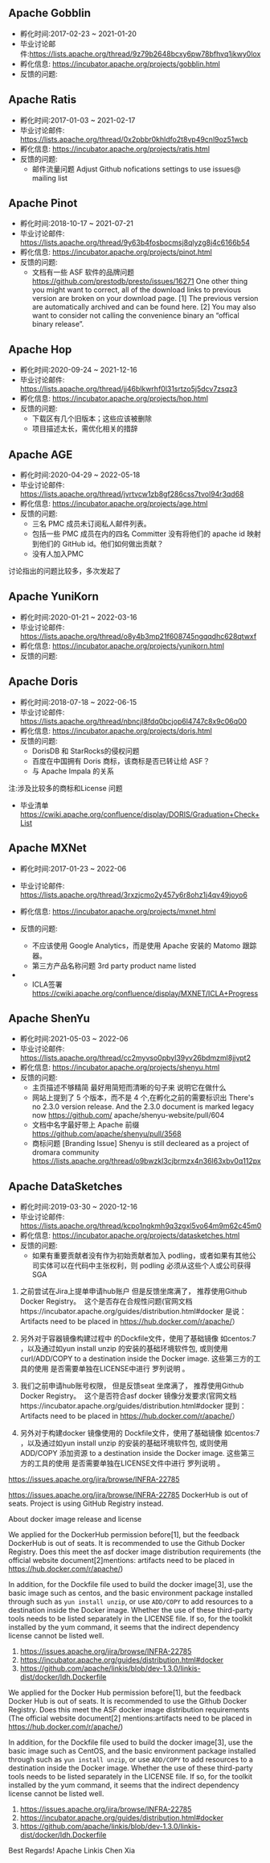 ## Apache Gobblin 
- 孵化时间:2017-02-23 ~ 2021-01-20
- 毕业讨论邮件:https://lists.apache.org/thread/9z79b2648bcxy6pw78bfhvq1jkwy0lox
- 孵化信息: https://incubator.apache.org/projects/gobblin.html 
- 反馈的问题: 


## Apache Ratis 
- 孵化时间:2017-01-03 ~ 2021-02-17
- 毕业讨论邮件: https://lists.apache.org/thread/0x2pbbr0khldfo2t8vp49cnl9oz51wcb 
- 孵化信息: https://incubator.apache.org/projects/ratis.html 
- 反馈的问题: 
    - 邮件流量问题 Adjust Github nofications settings to use issues@ mailing list


## Apache Pinot 
- 孵化时间:2018-10-17 ~ 2021-07-21
- 毕业讨论邮件: https://lists.apache.org/thread/9y63b4fosbocmsj8qlyzg8j4c6166b54
- 孵化信息: https://incubator.apache.org/projects/pinot.html 
- 反馈的问题:
    - 文档有一些 ASF 软件的品牌问题 https://github.com/prestodb/presto/issues/16271
One other thing you might want to correct, all of the download links to previous version are broken on your download page. [1] The previous version are automatically archived and can be found here. [2] You may also want to consider not calling the convenience binary an “offical binary release”.


## Apache Hop 
- 孵化时间:2020-09-24 ~ 2021-12-16
- 毕业讨论邮件: https://lists.apache.org/thread/jj46blkwrhf0l31srtzo5j5dcv7zsqz3
- 孵化信息: https://incubator.apache.org/projects/hop.html
- 反馈的问题:
    - 下载区有几个旧版本；这些应该被删除
    - 项目描述太长，需优化相关的措辞

## Apache AGE 
- 孵化时间:2020-04-29 ~ 2022-05-18
- 毕业讨论邮件: https://lists.apache.org/thread/jvrtvcw1zb8gf286css7tvol94r3qd68
- 孵化信息: https://incubator.apache.org/projects/age.html
- 反馈的问题:
    - 三名 PMC 成员未订阅私人邮件列表。
    - 包括一些 PMC 成员在内的四名 Committer 没有将他们的 apache id 映射到他们的 GitHub id。他们如何做出贡献？
    - 没有人加入PMC

讨论指出的问题比较多，多次发起了 


## Apache YuniKorn 
- 孵化时间:2020-01-21 ~ 2022-03-16
- 毕业讨论邮件:  https://lists.apache.org/thread/o8y4b3mp21f608745ngqqdhc628qtwxf
- 孵化信息: https://incubator.apache.org/projects/yunikorn.html
- 反馈的问题:


## Apache Doris 
- 孵化时间:2018-07-18 ~ 2022-06-15
- 毕业讨论邮件: https://lists.apache.org/thread/nbncjl8fdq0bcjop6l4747c8x9c06q00
- 孵化信息: https://incubator.apache.org/projects/doris.html
- 反馈的问题:
    - DorisDB  和 StarRocks的侵权问题 
    - 百度在中国拥有 Doris 商标，该商标是否已转让给 ASF？
    - 与 Apache Impala 的关系 

注:涉及比较多的商标和License 问题

- 毕业清单  https://cwiki.apache.org/confluence/display/DORIS/Graduation+Check+List
 
## Apache MXNet 

- 孵化时间:2017-01-23 ~ 2022-06
- 毕业讨论邮件: https://lists.apache.org/thread/3rxzjcmo2y457y6r8ohz1j4qv49joyo6
- 孵化信息: https://incubator.apache.org/projects/mxnet.html
- 反馈的问题:
    - 不应该使用 Google Analytics，而是使用 Apache 安装的 Matomo 跟踪器。
    - 第三方产品名称问题  3rd party product name listed

- - ICLA签署
https://cwiki.apache.org/confluence/display/MXNET/ICLA+Progress



## Apache ShenYu 
- 孵化时间:2021-05-03 ~ 2022-06
- 毕业讨论邮件: https://lists.apache.org/thread/cc2myvso0pbyl39yv26bdmzml8jjvpt2
- 孵化信息: https://incubator.apache.org/projects/shenyu.html
- 反馈的问题:
    - 主页描述不够精简 最好用简短而清晰的句子来 说明它在做什么
    -  网站上提到了 5 个版本，而不是 4 个,在孵化之前的需要标识出  There's no 2.3.0 version release. And the 2.3.0 document is marked legacy now https://github.com/ apache/shenyu-website/pull/604
    -  文档中名字最好带上 Apache 前缀  https://github.com/apache/shenyu/pull/3568
    -  商标问题 \[Branding Issue] Shenyu is still decleared as a project of dromara community https://lists.apache.org/thread/o9bwzkl3cjbrmzx4n36l63xbv0q112px


## Apache DataSketches
- 孵化时间:2019-03-30 ~ 2020-12-16
- 毕业讨论邮件: https://lists.apache.org/thread/kcpo1ngkmh9q3zgxl5vo64m9m62c45m0
- 孵化信息: https://incubator.apache.org/projects/datasketches.html
- 反馈的问题:
    - 如果有重要贡献者没有作为初始贡献者加入 podling，或者如果有其他公司实体可以在代码中主张权利，则 podling 必须从这些个人或公司获得 SGA






1. 之前尝试在Jira上提单申请hub账户 但是反馈坐席满了， 推荐使用Github Docker Registry。  这个是否存在合规性问题(官网文档https://incubator.apache.org/guides/distribution.html#docker 是说：
Artifacts need to be placed in https://hub.docker.com/r/apache/<project>）

2. 另外对于容器镜像构建过程中 的Dockfile文件，使用了基础镜像 如centos:7 ，以及通过如yun install unzip 的安装的基础环境软件包, 或则使用curl/ADD/COPY  to a destination inside the Docker image. 这些第三方的工具的使用 是否需要单独在LICENSE中进行 罗列说明 。 


1. 我们之前申请hub账号权限， 但是反馈seat 坐席满了， 推荐使用Github Docker Registry。  这个是否符合asf docker 镜像分发要求(官网文档https://incubator.apache.org/guides/distribution.html#docker 提到：
Artifacts need to be placed in https://hub.docker.com/r/apache/<project>）

2. 另外对于构建docker 镜像使用的 Dockfile文件，使用了基础镜像 如centos:7 ，以及通过如yun install unzip 的安装的基础环境软件包, 或则使用 ADD/COPY  添加资源 to a destination inside the Docker image. 这些第三方的工具的使用 是否需要单独在LICENSE文件中进行 罗列说明 。 


https://issues.apache.org/jira/browse/INFRA-22785

https://issues.apache.org/jira/browse/INFRA-22785
DockerHub is out of seats. Project is using GitHub Registry instead.

About docker image release and license 

We applied for the DockerHub permission before[1], but the feedback DockerHub is out of seats. It is recommended to use the Github Docker Registry. 
Does this meet the asf docker image distribution requirements (the official website document[2]mentions:
artifacts need to be placed in https://hub.docker.com/r/apache/<project>)

In addition, for the Dockfile file used to build the docker image[3], use the basic image such as centos, 
and the basic environment package installed through such as `yun install unzip`, 
or use `ADD/COPY` to add resources to a destination inside the Docker image. 
Whether the use of these third-party tools needs to be listed separately in the LICENSE file. 
If so, for the toolkit installed by the yum command, it seems that the indirect dependency license cannot be listed well.


1. https://issues.apache.org/jira/browse/INFRA-22785
2. https://incubator.apache.org/guides/distribution.html#docker 
3. https://github.com/apache/linkis/blob/dev-1.3.0/linkis-dist/docker/ldh.Dockerfile


We applied for the Docker Hub permission before[1], but the feedback Docker Hub is out of seats. 
It is recommended to use the Github Docker Registry. 
Does this meet the ASF docker image distribution requirements (The official website document[2] 
mentions:artifacts need to be placed in https://hub.docker.com/r/apache/<project>)

In addition, for the Dockfile file used to build the docker image[3], use the basic image such as CentOS, 
and the basic environment package installed through such as `yun install unzip`, 
or use `ADD/COPY` to add resources to a destination inside the Docker image. 
Whether the use of these third-party tools needs to be listed separately in the LICENSE file. 
If so, for the toolkit installed by the yum command, it seems that the indirect dependency license cannot be listed well.


1. https://issues.apache.org/jira/browse/INFRA-22785
2. https://incubator.apache.org/guides/distribution.html#docker 
3. https://github.com/apache/linkis/blob/dev-1.3.0/linkis-dist/docker/ldh.Dockerfile

Best Regards!
Apache Linkis
Chen Xia
